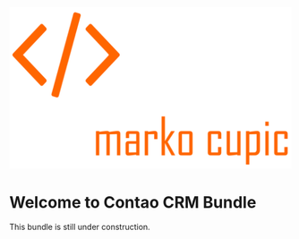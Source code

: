 ![Alt text](src/Resources/public/logo.png?raw=true "logo")


# Welcome to Contao CRM Bundle
This bundle is still under construction.
